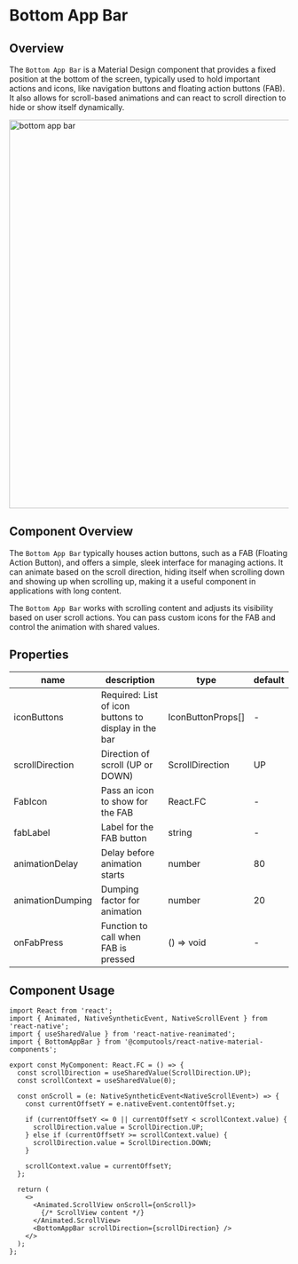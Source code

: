 # Bottom App Bar

## Overview

The ```Bottom App Bar``` is a Material Design component that provides a fixed position at the bottom of the screen, typically used to hold important actions and icons, like navigation buttons and floating action buttons (FAB). It also allows for scroll-based animations and can react to scroll direction to hide or show itself dynamically.

<img src="https://ik.imagekit.io/Computools/rn-material-components/bottom-app-bar.gif?updatedAt=1734086950022" style="height: 700px;" alt="bottom app bar" />

## Component Overview
The ```Bottom App Bar``` typically houses action buttons, such as a FAB (Floating Action Button), and offers a simple, sleek interface for managing actions. It can animate based on the scroll direction, hiding itself when scrolling down and showing up when scrolling up, making it a useful component in applications with long content.

The ```Bottom App Bar``` works with scrolling content and adjusts its visibility based on user scroll actions. You can pass custom icons for the FAB and control the animation with shared values.

## Properties

| name | description | type | default |
| ------ | ------ | ------ | ----|
| iconButtons | Required: List of icon buttons to display in the bar | IconButtonProps[] | - |
| scrollDirection | Direction of scroll (UP or DOWN) | ScrollDirection | UP |
| FabIcon | Pass an icon to show for the FAB | React.FC | - |
| fabLabel | Label for the FAB button | string | - |
| animationDelay | Delay before animation starts | number | 80 |
| animationDumping | Dumping factor for animation | number | 20 |
| onFabPress | Function to call when FAB is pressed | () => void | - |

## Component Usage

```
import React from 'react';
import { Animated, NativeSyntheticEvent, NativeScrollEvent } from 'react-native';
import { useSharedValue } from 'react-native-reanimated';
import { BottomAppBar } from '@computools/react-native-material-components';

export const MyComponent: React.FC = () => {
  const scrollDirection = useSharedValue(ScrollDirection.UP);
  const scrollContext = useSharedValue(0);

  const onScroll = (e: NativeSyntheticEvent<NativeScrollEvent>) => {
    const currentOffsetY = e.nativeEvent.contentOffset.y;

    if (currentOffsetY <= 0 || currentOffsetY < scrollContext.value) {
      scrollDirection.value = ScrollDirection.UP;
    } else if (currentOffsetY >= scrollContext.value) {
      scrollDirection.value = ScrollDirection.DOWN;
    }

    scrollContext.value = currentOffsetY;
  };

  return (
    <>
      <Animated.ScrollView onScroll={onScroll}>
        {/* ScrollView content */}
      </Animated.ScrollView>
      <BottomAppBar scrollDirection={scrollDirection} />
    </>
  );
};
```
